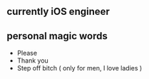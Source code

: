 ## currently iOS engineer

## personal magic words
- Please
- Thank you
- Step off bitch ( only for men, I love ladies ) 
